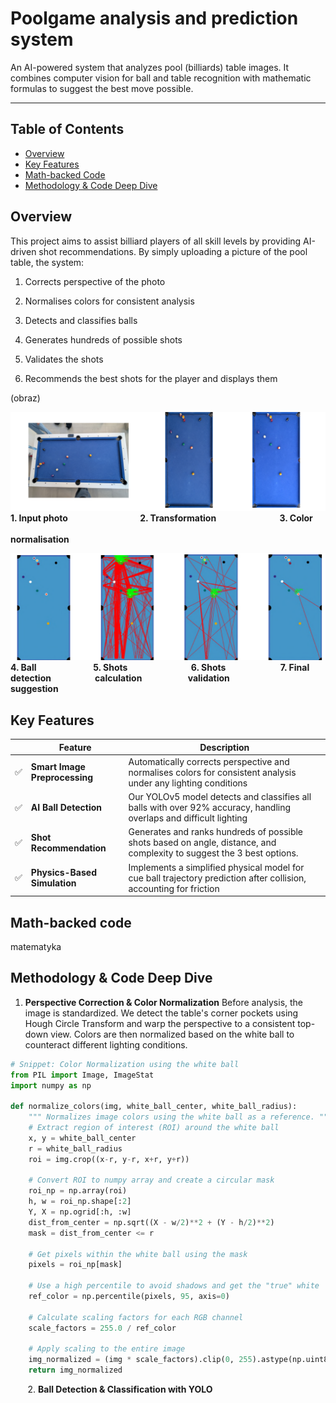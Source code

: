 # Poolgame analysis and prediction system

An AI-powered system that analyzes pool (billiards) table images. It combines computer vision for ball and table recognition with mathematic formulas to suggest the best move possible.

<hr>



## Table of Contents

- [Overview](#overview)
- [Key Features](#key-features)
- [Math-backed Code](#Math-backed-code)
- [Methodology & Code Deep Dive](#methodology--code-deep-dive)

## Overview

This project aims to assist billiard players of all skill levels by providing AI-driven shot recommendations. By simply uploading a picture of the pool table, the system:

1. Corrects perspective of the photo
  
2. Normalises colors for consistent analysis
  
3. Detects and classifies balls
  
4. Generates hundreds of possible shots
  
5. Validates the shots
  
6. Recommends the best shots for the player and displays them
  

(obraz)

![gora](img/gora.png)
**1. Input photo &emsp;&emsp;&emsp;&emsp;&emsp;&emsp;&emsp;&emsp;2. Transformation &emsp;&emsp;&emsp;&emsp;&emsp;&emsp;&emsp;3. Color**
**&emsp;&emsp;&emsp;&emsp;&emsp;&emsp;&emsp;&emsp;&emsp;&emsp;&emsp;&emsp;&emsp;&emsp;&emsp;&emsp;&emsp;&emsp;&emsp;&emsp;&emsp;&emsp;&emsp;&emsp;&emsp;&emsp;&emsp;&emsp;&emsp;&emsp;normalisation**

![gora](img/dol.png)
**4. Ball &emsp;&emsp;&emsp;&emsp;&emsp;&emsp; 5. Shots&emsp;&emsp;&emsp;&emsp;&emsp;&emsp;&emsp; 6. Shots&emsp;&emsp;&emsp;&emsp; &emsp;&emsp;7. Final**
**detection&emsp;&emsp;&emsp;&emsp;&emsp;calculation&emsp;&emsp; &emsp;&emsp;&emsp;validation &emsp;&emsp;&emsp;&emsp;&emsp; suggestion**





## Key Features

|     | Feature | Description |
| --- | --- | --- |
| ✅   | **Smart Image Preprocessing** | Automatically corrects perspective and normalises colors for consistent analysis under any lighting conditions |
| ✅   | **AI Ball Detection** | Our YOLOv5 model detects and classifies all balls with over 92% accuracy, handling overlaps and difficult lighting |
| ✅   | **Shot Recommendation** | Generates and ranks hundreds of possible shots based on angle, distance, and complexity to suggest the 3 best options. |
| ✅   | **Physics-Based Simulation** | Implements a simplified physical model for cue ball trajectory prediction after collision, accounting for friction |

## Math-backed code

matematyka

## Methodology & Code Deep Dive

1. **Perspective Correction & Color Normalization** 
  Before analysis, the image is standardized. We detect the table's corner pockets using Hough Circle Transform and warp the perspective to a consistent top-down view. Colors are then normalized based on the white ball to counteract different lighting conditions.
  
  ```python
  # Snippet: Color Normalization using the white ball
  from PIL import Image, ImageStat
  import numpy as np
  
  def normalize_colors(img, white_ball_center, white_ball_radius):
      """ Normalizes image colors using the white ball as a reference. """
      # Extract region of interest (ROI) around the white ball
      x, y = white_ball_center
      r = white_ball_radius
      roi = img.crop((x-r, y-r, x+r, y+r))
  
      # Convert ROI to numpy array and create a circular mask
      roi_np = np.array(roi)
      h, w = roi_np.shape[:2]
      Y, X = np.ogrid[:h, :w]
      dist_from_center = np.sqrt((X - w/2)**2 + (Y - h/2)**2)
      mask = dist_from_center <= r
  
      # Get pixels within the white ball using the mask
      pixels = roi_np[mask]
  
      # Use a high percentile to avoid shadows and get the "true" white
      ref_color = np.percentile(pixels, 95, axis=0)
  
      # Calculate scaling factors for each RGB channel
      scale_factors = 255.0 / ref_color
  
      # Apply scaling to the entire image
      img_normalized = (img * scale_factors).clip(0, 255).astype(np.uint8)
      return img_normalized
  ```
  

       2. **Ball Detection & Classification with YOLO**